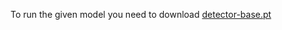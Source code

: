 To run the given model you need to download
[detector-base.pt](https://storage.googleapis.com/gpt-2/detector-models/v1/detector-base.pt)
